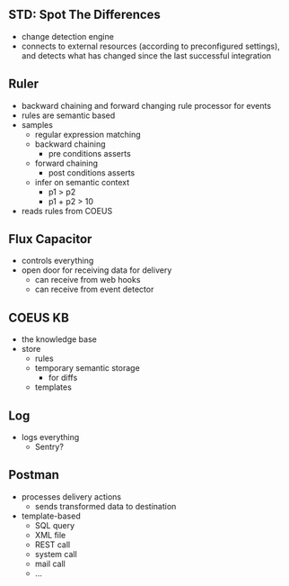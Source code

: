 ## STD: Spot The Differences
- change detection engine
- connects to external resources (according to preconfigured settings), and detects what has changed since the last successful integration

## Ruler
- backward chaining and forward changing rule processor for events
- rules are semantic based
- samples
	- regular expression matching
	- backward chaining
		- pre conditions asserts
	- forward chaining
		- post conditions asserts
	- infer on semantic context
		- p1 > p2
		- p1 + p2 > 10
- reads rules from COEUS

## Flux Capacitor
- controls everything
- open door for receiving data for delivery
	- can receive from web hooks
	- can receive from event detector

## COEUS KB
- the knowledge base
- store
	- rules
	- temporary semantic storage
		- for diffs
	- templates

## Log
- logs everything
	- Sentry?

## Postman
- processes delivery actions
	- sends transformed data to destination
- template-based
	- SQL query
	- XML file
	- REST call
	- system call
	- mail call
	- ...